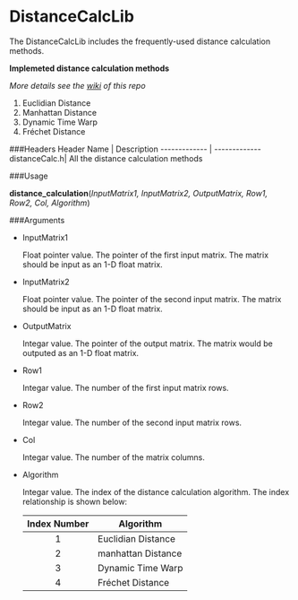 # DistanceCalcLib
The DistanceCalcLib includes the frequently-used distance calculation methods.

**Implemeted distance calculation methods**

*More details see the [wiki](https://github.com/jack1314007/DistanceCalc/wiki) of this repo*

1. Euclidian Distance
2. Manhattan Distance
3. Dynamic Time Warp
4. Fréchet Distance

###Headers
Header Name   | Description
------------- | -------------
distanceCalc.h| All the distance calculation methods

###Usage

**distance_calculation**(*InputMatrix1, InputMatrix2, OutputMatrix, Row1, Row2, Col, Algorithm*)


###Arguments
 * InputMatrix1
 
 	Float pointer value. The pointer of the first input matrix. The matrix should be input as an 1-D float matrix.
 * InputMatrix2
 
 	Float pointer value. The pointer of the second input matrix. The matrix should be input as an 1-D float matrix.
 * OutputMatrix
 
 	Integar value. The pointer of the output matrix. The matrix would be outputed as an 1-D float matrix.
 * Row1
 
 	Integar value. The number of the first input matrix rows.
 * Row2
 
 	Integar value. The number of the second input matrix rows.
 * Col
 
 	Integar value. The number of the matrix columns.
 * Algorithm
 
 	Integar value. The index of the distance calculation algorithm. The index relationship is shown below:
	
	  Index Number  | Algorithm
	 :-------------:| -------------
	 1|Euclidian Distance
	 2|manhattan Distance
	 3|Dynamic Time Warp
	 4|Fréchet Distance
	 




